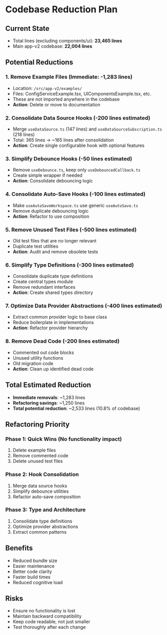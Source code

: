 # Codebase Reduction Plan

## Current State
- Total lines (excluding components/ui): **23,465 lines**
- Main app-v2 codebase: **22,004 lines**

## Potential Reductions

### 1. Remove Example Files (Immediate: -1,283 lines)
- Location: `/src/app-v2/examples/`
- Files: ConfigServiceExample.tsx, UIComponentsExample.tsx, etc.
- These are not imported anywhere in the codebase
- **Action**: Delete or move to documentation

### 2. Consolidate Data Source Hooks (-200 lines estimated)
- Merge `useDataSource.ts` (147 lines) and `useDataSourceSubscription.ts` (218 lines)
- Total: 365 lines → ~165 lines after consolidation
- **Action**: Create single configurable hook with optional features

### 3. Simplify Debounce Hooks (-50 lines estimated)
- Remove `useDebounce.ts`, keep only `useDebouncedCallback.ts`
- Create simple wrapper if needed
- **Action**: Consolidate debouncing logic

### 4. Consolidate Auto-Save Hooks (-100 lines estimated)
- Make `useAutoSaveWorkspace.ts` use generic `useAutoSave.ts`
- Remove duplicate debouncing logic
- **Action**: Refactor to use composition

### 5. Remove Unused Test Files (-500 lines estimated)
- Old test files that are no longer relevant
- Duplicate test utilities
- **Action**: Audit and remove obsolete tests

### 6. Simplify Type Definitions (-300 lines estimated)
- Consolidate duplicate type definitions
- Create central types module
- Remove redundant interfaces
- **Action**: Create shared types directory

### 7. Optimize Data Provider Abstractions (-400 lines estimated)
- Extract common provider logic to base class
- Reduce boilerplate in implementations
- **Action**: Refactor provider hierarchy

### 8. Remove Dead Code (-200 lines estimated)
- Commented out code blocks
- Unused utility functions
- Old migration code
- **Action**: Clean up identified dead code

## Total Estimated Reduction
- **Immediate removals**: ~1,283 lines
- **Refactoring savings**: ~1,250 lines
- **Total potential reduction**: ~2,533 lines (10.8% of codebase)

## Refactoring Priority

### Phase 1: Quick Wins (No functionality impact)
1. Delete example files
2. Remove commented code
3. Delete unused test files

### Phase 2: Hook Consolidation
1. Merge data source hooks
2. Simplify debounce utilities
3. Refactor auto-save composition

### Phase 3: Type and Architecture
1. Consolidate type definitions
2. Optimize provider abstractions
3. Extract common patterns

## Benefits
- Reduced bundle size
- Easier maintenance
- Better code clarity
- Faster build times
- Reduced cognitive load

## Risks
- Ensure no functionality is lost
- Maintain backward compatibility
- Keep code readable, not just smaller
- Test thoroughly after each change
